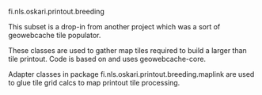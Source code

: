 fi.nls.oskari.printout.breeding

This subset is a drop-in from another project which was a sort of geowebcache tile populator.

These classes are used to gather map tiles required to build a larger than tile printout.
Code is based on and uses geowebcache-core.
 
Adapter classes in package fi.nls.oskari.printout.breeding.maplink are used
to glue tile grid calcs to map printout tile processing.
 